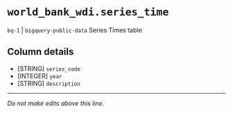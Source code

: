 # `world_bank_wdi.series_time`
`bq-1` | `bigquery-public-data`
Series Times table

## Column details
* [STRING]    `series_code`
* [INTEGER]   `year`
* [STRING]    `description`

-------------------------------------------------------------------------------
*Do not make edits above this line.*
